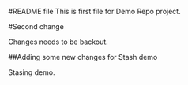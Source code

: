 #README file
This is first file for Demo Repo project.

#Second change

Changes needs to be backout.

##Adding some new changes for Stash demo

Stasing demo.